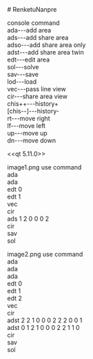 <html># RenketuNanpre
  <body>
    <p>
console command<br>
  ada---add area<br>
  ads---add share area<br>
  adso---add share area only<br>
  adst---add share area twin<br>
  edt---edit area<br>
  sol---solve<br>
  sav---save<br>
  lod---load<br>
  vec---pass line view<br>
  cir---share area view<br>
  chis++---history+<br>
  [chis--]---history-<br>
  rt---move right<br>
  lf---move left<br>
  up---move up<br>
  dn---move down<br>
  
  <<qt 5.11.0>><br>
  </p>
  <p>
  image1.png use command<br>
  ada<br>ada<br>
  edt 0<br>
  edt 1<br>
  vec<br>
  cir<br>
  ads 1 2 0 0 0 2<br>
  cir<br>
  sav<br>
  sol<br>
</p>
  <p>
  image2.png use command<br>
  ada<br>ada<br>ada<br>
  edt 0<br>
  edt 1<br>
  edt 2<br>
  vec<br>
  cir<br>
  adst 2 2 1 0 0 0 2 2 2 0 0 1<br>
  adst 0 1 2 1 0 0 0 2 2 1 1 0<br>
  cir<br>
  sav<br>
  sol<br>
</p>
  </body>
</html>
